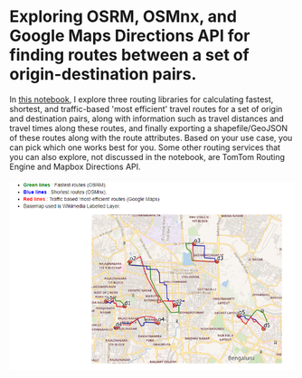 # Exploring OSRM, OSMnx, and Google Maps Directions API for finding routes between a set of origin-destination pairs.

In [this notebook](https://github.com/rajesvariparasa/spatial-routing-libraries-and-services/blob/main/Routing_Libraries_Services.ipynb), I explore three routing libraries for calculating fastest, shortest, and traffic-based 'most efficient' travel routes for a set of origin and destination pairs, along with information such as travel distances and travel times along these routes, and finally exporting a shapefile/GeoJSON of these routes along with the route attributes. Based on your use case, you can pick which one works best for you. Some other routing services that you can also explore, not discussed in the notebook, are TomTom Routing Engine and Mapbox Directions API. 

<img src = https://github.com/rajesvariparasa/spatial-routing-libraries-and-services/blob/main/routes1.PNG>
